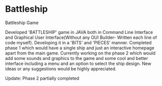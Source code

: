 # Battleship
Battleship Game

Developed 'BATTLESHIP' game in JAVA both in Command Line Interface and Graphical User Interface(Without any GUI Builder- Written each line of code myself). Developing it in a 'BITS' and 'PIECES' manner. Completed phase 1 which would have a single ship and just an interactive homepage apart from the main game. Currently working on the phase 2 which would add some sounds and graphics to the game and some cool and better interface including a menu and an option to select the ship design. New ideas or any suggestions would be highly appreciated.

Update: Phase 2 partially completed
